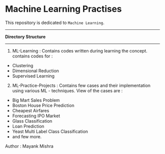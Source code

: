 # Machine Learning Practises

This repository is dedicated to `Machine Learning`.
  
-------------------------------------------------  
  
<b>Directory Structure</b>  
  
-------------------------------------------------  
1. ML-Learning : Contains codes written during learning the concept. contains codes for :  
- Clustering  
- Dimensional Reduction  
- Supervised Learning  
2. ML-Practice-Projects : Contains few cases and their implementation using various ML - techniques. View of the cases are :  
- Big Mart Sales Problem  
- Boston House Price Prediction  
- Cheapest Airfares  
- Forecasting IPO Market  
- Glass Classification  
- Loan Prediction  
- Yeast Multi Label Class Classification  
- and few more.  

Author : Mayank Mishra
